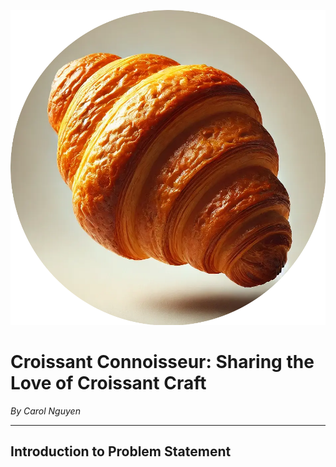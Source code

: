 ![croissant icon](photos/imageedit_1_5470181020.png) 
# Croissant Connoisseur: Sharing the Love of Croissant Craft

_By Carol Nguyen_

---

## Introduction to Problem Statement
 

